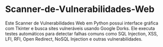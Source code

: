# Scanner-de-Vulnerabilidades-Web
Este Scanner de Vulnerabilidades Web em Python possui interface gráfica com Tkinter e busca sites vulneráveis usando Google Dorks. Ele executa testes automáticos para detectar falhas comuns como SQL Injection, XSS, LFI, RFI, Open Redirect, NoSQL Injection e outras vulnerabilidades.
